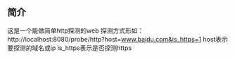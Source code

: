 ## 简介
这是一个能做简单http探测的web
探测方式形如：http://localhost:8080/probe/http?host=www.baidu.com&is_https=1
host表示要探测的域名或ip
is_https表示是否探测https